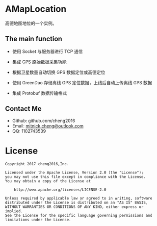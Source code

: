# AMapLocation
高德地图地位的一个实例。



## The main function

- 使用 Socket 与服务器进行 TCP 通信

- 集成 GPS 原始数据采集功能

- 根据卫星数量自动切换 GPS 数据定位或高德定位

- 使用 GreenDao 存储离线 GPS 定位数据，上线后自动上传离线 GPS 数据

- 集成 Protobuf 数据传输格式

  


## Contact Me

- Github: github.com/cheng2016
- Email: mitnick.cheng@outlook.com
- QQ: 1102743539


# License

    Copyright 2017 cheng2016,Inc.
    
    Licensed under the Apache License, Version 2.0 (the "License");
    you may not use this file except in compliance with the License.
    You may obtain a copy of the License at
    
        http://www.apache.org/licenses/LICENSE-2.0
    
    Unless required by applicable law or agreed to in writing, software
    distributed under the License is distributed on an "AS IS" BASIS,
    WITHOUT WARRANTIES OR CONDITIONS OF ANY KIND, either express or implied.
    See the License for the specific language governing permissions and
    limitations under the License.

